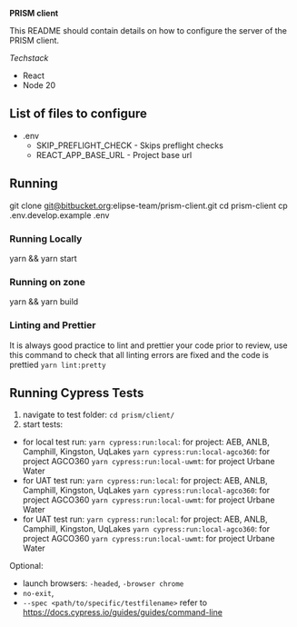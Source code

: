 **PRISM client**

This README should contain details on how to configure the server of the PRISM client.

_Techstack_

- React
- Node 20

## List of files to configure

- .env
  - SKIP_PREFLIGHT_CHECK - Skips preflight checks
  - REACT_APP_BASE_URL - Project base url

## Running

git clone git@bitbucket.org:elipse-team/prism-client.git
cd prism-client
cp .env.develop.example .env

### Running Locally

yarn && yarn start

### Running on zone

yarn && yarn build

### Linting and Prettier

It is always good practice to lint and prettier your code prior to review,
use this command to check that all linting errors are fixed and the code
is prettied
`yarn lint:pretty`

## Running Cypress Tests

1. navigate to test folder: `cd prism/client/`
2. start tests:

- for local test run:
  `yarn cypress:run:local`: for project: AEB, ANLB, Camphill, Kingston, UqLakes
  `yarn cypress:run:local-agco360`: for project AGCO360
  `yarn cypress:run:local-uwmt`: for project Urbane Water
- for UAT test run:
  `yarn cypress:run:local`: for project: AEB, ANLB, Camphill, Kingston, UqLakes
  `yarn cypress:run:local-agco360`: for project AGCO360
  `yarn cypress:run:local-uwmt`: for project Urbane Water
- for UAT test run:
  `yarn cypress:run:local`: for project: AEB, ANLB, Camphill, Kingston, UqLakes
  `yarn cypress:run:local-agco360`: for project AGCO360
  `yarn cypress:run:local-uwmt`: for project Urbane Water

Optional:

- launch browsers: `-headed`, `-browser chrome`
- `no-exit`,
- `--spec <path/to/specific/testfilename>`
  refer to https://docs.cypress.io/guides/guides/command-line

